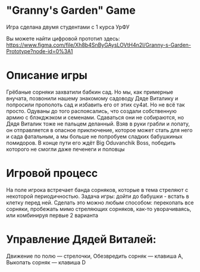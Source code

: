 # "Granny's Garden" Game
Игра сделана двумя студентами с 1 курса УрФУ

Вы можете найти цифровой прототип здесь: https://www.figma.com/file/Xh8b4SnByGAysLOVtH4n2l/Granny-s-Garden-Prototype?node-id=0%3A1
# Описание игры
Грёбаные сорняки захватили бабкин сад. Но мы, как примерные внучата, позвонили нашему знакомому садоводу Дяде Виталику и попросили прополоть сад и избавить его от этих cy4at. Но не всё так просто. Одуваны до того распоясались, что создали собственную армию с блэкджэком и семенами. Сдаваться они не собираются, но Дядя Виталик тоже не пальцем деланный. Взяв в руки грабли и лопату, он отправляется в опасное приключение, которое может стать для него и сада фатальным, а мы больше не попробуем сладких бабушкиных помидоров. В конце пути его ждёт Big Oduvanchik Boss, победить которого не смогли даже печенеги и половцы
# Игровой процесс
На поле игрока встречает банда сорняков, которые в тема стреляют с некоторой периодичностью. Задача игры: дойти до бабушки - встать в клетку перед ней. Сделать это можно любым способом: перекопать все сорняки, пробежать мимо стреляющих сорняков, как-то уворачиваясь, или комбинируя первые 2 варианта
# Управление Дядей Виталей:
Движение по полю — стрелочки, Обезвредить сорняк — клавиша А, Выкопать сорняк — клавиша D
